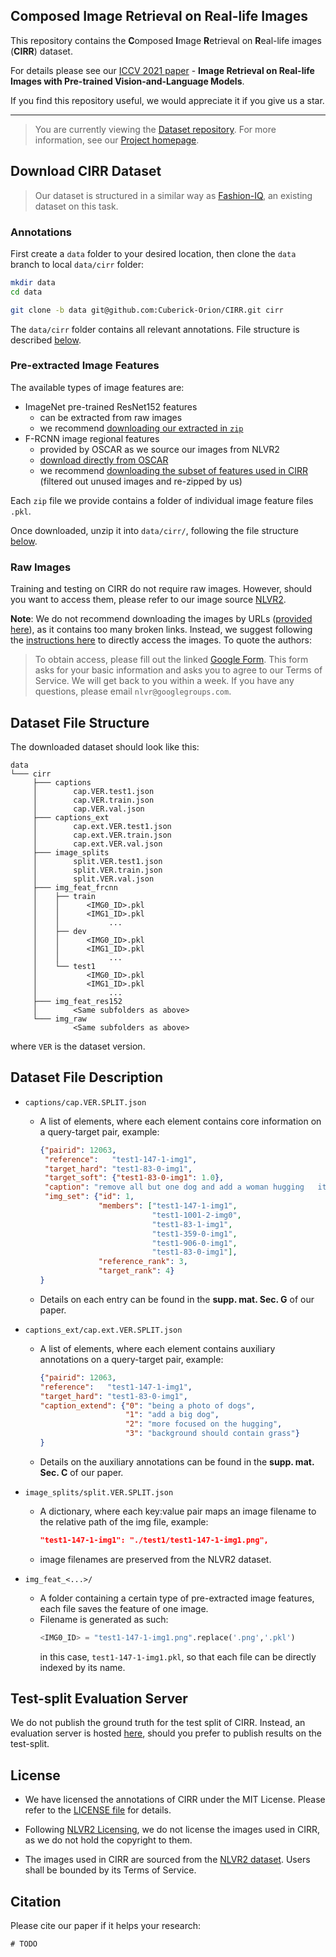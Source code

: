 ## Composed Image Retrieval on Real-life Images
This repository contains the **C**omposed **I**mage **R**etrieval on **R**eal-life images (**CIRR**) dataset.

For details please see our [ICCV 2021 paper](#) - **Image Retrieval on Real-life Images with Pre-trained Vision-and-Language Models**.

If you find this repository useful, we would appreciate it if you give us a star.

-----
>You are currently viewing the [Dataset repository](https://github.com/Cuberick-Orion/CIRR). For more information, see our [Project homepage](https://cuberick-orion.github.io/CIRR/).

## Download CIRR Dataset

> Our dataset is structured in a similar way as [Fashion-IQ](https://github.com/XiaoxiaoGuo/fashion-iq), an existing dataset on this task.

### Annotations

First create a `data` folder to your desired location, then clone the `data` branch to local `data/cirr` folder:

```bash
mkdir data
cd data

git clone -b data git@github.com:Cuberick-Orion/CIRR.git cirr
```

The `data/cirr` folder contains all relevant annotations. File structure is described [below](#dataset-file-structure).

### Pre-extracted Image Features

The available types of image features are:
 - ImageNet pre-trained ResNet152 features
   - can be extracted from raw images
   - we recommend [downloading our extracted in `zip`](https://drive.google.com/file/d/1JIEM46AwtdwfsEsSMsRoZhml0Xlf5060/view?usp=sharing)
 - F-RCNN image regional features
   - provided by OSCAR as we source our images from NLVR2
   - [download directly from OSCAR](https://github.com/microsoft/Oscar/blob/master/DOWNLOAD.md)
   - we recommend [downloading the subset of features used in CIRR](https://drive.google.com/file/d/1lzd3bljiF9evVkHJ-95FLCfu7dGJg-Iz/view?usp=sharing) (filtered out unused images and re-zipped by us)

Each `zip` file we provide contains a folder of individual image feature files `.pkl`.

Once downloaded, unzip it into `data/cirr/`, following the file structure [below](#dataset-file-structure).

### Raw Images

Training and testing on CIRR do not require raw images. However, should you want to access them, please refer to our image source [NLVR2](https://lil.nlp.cornell.edu/nlvr/).

**Note**: We do not recommend downloading the images by URLs ([provided here](https://github.com/lil-lab/nlvr/tree/master/nlvr2#downloading-the-images)), as it contains too many broken links. Instead, we suggest following the [instructions here](https://github.com/lil-lab/nlvr/tree/master/nlvr2#direct-image-download) to directly access the images. To quote the authors:

>To obtain access, please fill out the linked [Google Form](https://goo.gl/forms/yS29stWnFWzrDBFH3). This form asks for your basic information and asks you to agree to our Terms of Service. We will get back to you within a week. If you have any questions, please email `nlvr@googlegroups.com`.

## Dataset File Structure

The downloaded dataset should look like this:

```
data
└─── cirr
     ├─── captions
     │        cap.VER.test1.json
     │        cap.VER.train.json
     │        cap.VER.val.json
     ├─── captions_ext
     │        cap.ext.VER.test1.json
     │        cap.ext.VER.train.json
     │        cap.ext.VER.val.json
     ├─── image_splits
     │        split.VER.test1.json
     │        split.VER.train.json
     │        split.VER.val.json
     ├─── img_feat_frcnn  
     │    ├── train      
     │    │      <IMG0_ID>.pkl
     │    │      <IMG1_ID>.pkl
     │    │           ...
     │    ├── dev         
     │    │      <IMG0_ID>.pkl
     │    │      <IMG1_ID>.pkl
     │    │           ...
     │    └── test1       
     │           <IMG0_ID>.pkl
     │           <IMG1_ID>.pkl
     │                ...
     ├─── img_feat_res152 
     │        <Same subfolders as above>
     └─── img_raw         
              <Same subfolders as above>
```

where `VER` is the dataset version.

## Dataset File Description

 - `captions/cap.VER.SPLIT.json`
    - A list of elements, where each element contains core information on a query-target pair, example:
      ```json
      {"pairid": 12063, 
       "reference":   "test1-147-1-img1", 
       "target_hard": "test1-83-0-img1", 
       "target_soft": {"test1-83-0-img1": 1.0}, 
       "caption": "remove all but one dog and add a woman hugging   it", 
       "img_set": {"id": 1, 
                   "members": ["test1-147-1-img1", 
                               "test1-1001-2-img0",  
                               "test1-83-1-img1",           
                               "test1-359-0-img1",  
                               "test1-906-0-img1", 
                               "test1-83-0-img1"],
                   "reference_rank": 3, 
                   "target_rank": 4}
      }
      ```
    - Details on each entry can be found in the **supp. mat. Sec. G** of our paper.

 - `captions_ext/cap.ext.VER.SPLIT.json`
    - A list of elements, where each element contains auxiliary annotations on a query-target pair, example:
      ```json
      {"pairid": 12063, 
      "reference":   "test1-147-1-img1", 
      "target_hard": "test1-83-0-img1", 
      "caption_extend": {"0": "being a photo of dogs", 
                         "1": "add a big dog", 
                         "2": "more focused on the hugging", 
                         "3": "background should contain grass"}
      }
      ```
    - Details on the auxiliary annotations can be found in the **supp. mat. Sec. C** of our paper.

 - `image_splits/split.VER.SPLIT.json`
    - A dictionary, where each key:value pair maps an image filename to the relative path of the img file, example:
      ```json
      "test1-147-1-img1": "./test1/test1-147-1-img1.png",
      ```
    - image filenames are preserved from the NLVR2 dataset.
 - `img_feat_<...>/`
    - A folder containing a certain type of pre-extracted image features, each file saves the feature of one image.
    - Filename is generated as such:
      ```python
      <IMG0_ID> = "test1-147-1-img1.png".replace('.png','.pkl')
      ```
      in this case, `test1-147-1-img1.pkl`, so that each file can be directly indexed by its name.

## Test-split Evaluation Server
We do not publish the ground truth for the test split of CIRR. Instead, an evaluation server is hosted [here](https://cirr.cecs.anu.edu.au/), should you prefer to publish results on the test-split.

## License
 - We have licensed the annotations of CIRR under the MIT License. Please refer to the [LICENSE file](LICENSE) for details.

 - Following [NLVR2 Licensing](https://github.com/lil-lab/nlvr#licensing), we do not license the images used in CIRR, as we do not hold the copyright to them.

 - The images used in CIRR are sourced from the [NLVR2 dataset](https://lil.nlp.cornell.edu/nlvr/). Users shall be bounded by its Terms of Service.
 
## Citation

Please cite our paper if it helps your research:
```
# TODO
```